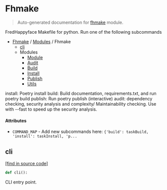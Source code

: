 # Fhmake

> Auto-generated documentation for [fhmake](../../../fhmake/__init__.py) module.

FredHappyface Makefile for python. Run one of the following subcommands

- [Fhmake](../README.md#fhmake-index) / [Modules](../MODULES.md#fhmake-modules) / Fhmake
    - [cli](#cli)
    - Modules
        - [Module](module.md#module)
        - [Audit](audit.md#audit)
        - [Build](build.md#build)
        - [Install](install.md#install)
        - [Publish](publish.md#publish)
        - [Utils](utils.md#utils)

install: Poetry install
build: Build documentation, requirements.txt, and run poetry build
publish: Run poetry publish (interactive)
audit: dependency checking, security analysis and complexity/ Maintainability
checking. Use with --fast to speed up the security analysis.

#### Attributes

- `COMMAND_MAP` - Add new subcommands here: `{'build': taskBuild, 'install': taskInstall, 'p...`

## cli

[[find in source code]](../../../fhmake/__init__.py#L28)

```python
def cli():
```

CLI entry point.
